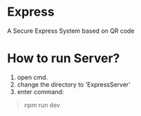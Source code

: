 # Express
A Secure Express System based on QR code
# How to run Server?

1. open cmd.
2. change the directory to 'ExpressServer'
3. enter command:
> npm run dev

